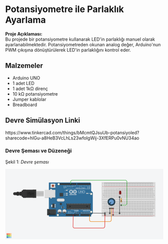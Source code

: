 

<h1>Potansiyometre ile Parlaklık Ayarlama</h1>

<p><strong>Proje Açıklaması:</strong><br>
Bu projede bir potansiyometre kullanarak LED'in parlaklığı manuel olarak ayarlanabilmektedir. Potansiyometreden okunan analog değer, Arduino'nun PWM çıkışına dönüştürülerek LED'in parlaklığını kontrol eder.

<h2>Malzemeler</h2>

- Arduino UNO
- 1 adet LED  
- 1 adet 1kΩ direnç
- 10 kΩ potansiyometre
- Jumper kablolar  
- Breadboard  

<h2>Devre Simülasyon Linki</h2>
<p>https://www.tinkercad.com/things/bMcmtQJsuUb-potansiyoled?sharecode=hlGu-a8HeB3VcLhLs23wfoIgWij-3XfERPu0vNU34ao</p>

<h3>Devre Şeması ve Düzeneği</h3>
<p>Şekil 1: <em>Devre şeması</em></p>
<p><img src="PotansiyoLED.png" alt="Devre Şeması" width="600"></p>

